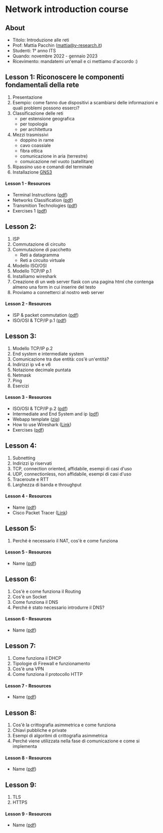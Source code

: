 # Network introduction course

## About

- Titolo: Introduzione alle reti
- Prof: Mattia Pacchin (mattia@v-research.it)
- Studenti: 1° anno ITS
- Quando: novembre 2022 - gennaio 2023
- Ricevimento: mandatemi un'email e ci mettiamo d'accordo :)

## Lesson 1: Riconoscere le componenti fondamentali della rete

1. Presentazione
2. Esempio: come fanno due dispositivi a scambiarsi delle informazioni e quali problemi possono esserci?
3. Classificazione delle reti
   - per estensione geografica
   - per topologia
   - per architettura
4. Mezzi trasmissivi
   - doppino in rame
   - cavo coassiale
   - fibra ottica
   - comunicazione in aria (terrestre)
   - comuicazione nel vuoto (satellitare)
5. Ripassino uso e comandi del terminale
6. Installazione [GNS3](https://docs.gns3.com/docs/getting-started/installation/linux/)

#### Lesson 1 - Resources
- Terminal Instructions ([pdf](material/terminal_instructions.pdf))
- Networks Classification ([pdf](material/computer_networks.pdf))
- Transmition Technologies ([pdf](material/transmition_technologies.pdf))
- Exercises 1 ([pdf](material/exercises_1.pdf))

## Lesson 2: 

1. ISP
2. Commutazione di circuito
3. Commutazione di pacchetto
   - Reti a datagramma
   - Reti a circuito virtuale
4. Modello ISO/OSI
5. Modello TCP/IP p.1
6. Installiamo wireshark
7. Creazione di un web server flask con una pagina html che contenga almeno una form in cui inserire del testo
8. Proviamo a connetterci al nostro web server

#### Lesson 2 - Resources
- ISP & packet commutation ([pdf](material/isp_commutation.pdf))
- ISO/OSI & TCP/IP p.1 ([pdf](material/isoosi_tcpip_1.pdf))

## Lesson 3: 

1. Modello TCP/IP p.2
2. End system e intermediate system
3. Comunicazione tra due entità: cos'è un'entità?
4. Indirizzi ip v4 e v6
5. Notazione decimale puntata
6. Netmask
7. Ping
8. Esercizi

#### Lesson 3 - Resources
- ISO/OSI & TCP/IP p.2 ([pdf](material/isoosi_tcpip_2.pdf))
- Intermediate and End System and ip ([pdf](material/intermediate_end_system_ip.pdf))
- Webapp template ([zip](material/webapp_template.zip))
- How to use Wireshark ([Link](https://www.lifewire.com/wireshark-tutorial-4143298))
- Exercises ([pdf](material/ip_exercises.pdf))

## Lesson 4: 

1. Subnetting
2. Indirizzi ip riservati
3. TCP, connection oriented, affidabile, esempi di casi d'uso
4. UDP, connectionless, non affidabile, esempi di casi d'uso
5. Traceroute e RTT
6. Larghezza di banda e throughput

#### Lesson 4 - Resources
- Name ([pdf](material/.pdf))
- Cisco Packet Tracer ([Link](https://www.netacad.com/portal/resources/packet-tracer)) 

## Lesson 5: 

1. Perché è necessario il NAT, cos'è e come funziona

#### Lesson 5 - Resources
- Name ([pdf](material/.pdf))

## Lesson 6: 

1. Cos'è e come funziona il Routing
2. Cos'è un Socket
3. Come funziona il DNS
4. Perché è stato necessario introdurre il DNS?

#### Lesson 6 - Resources
- Name ([pdf](material/.pdf))

## Lesson 7: 

1. Come funziona il DHCP
2. Tipologie di Firewall e funzionamento
3. Cos'è una VPN
4. Come funziona il protocollo HTTP

#### Lesson 7 - Resources
- Name ([pdf](material/.pdf))

## Lesson 8: 

1. Cos'è la crittografia asimmetrica e come funziona
2. Chiavi pubbliche e private
3. Esempi di algoritmi di crittografia asimmetrica
4. Perché viene utilizzata nella fase di comunicazione e come si implementa

#### Lesson 8 - Resources
- Name ([pdf](material/.pdf))

## Lesson 9: 

1. TLS
2. HTTPS

#### Lesson 9 - Resources
- Name ([pdf](material/.pdf))
